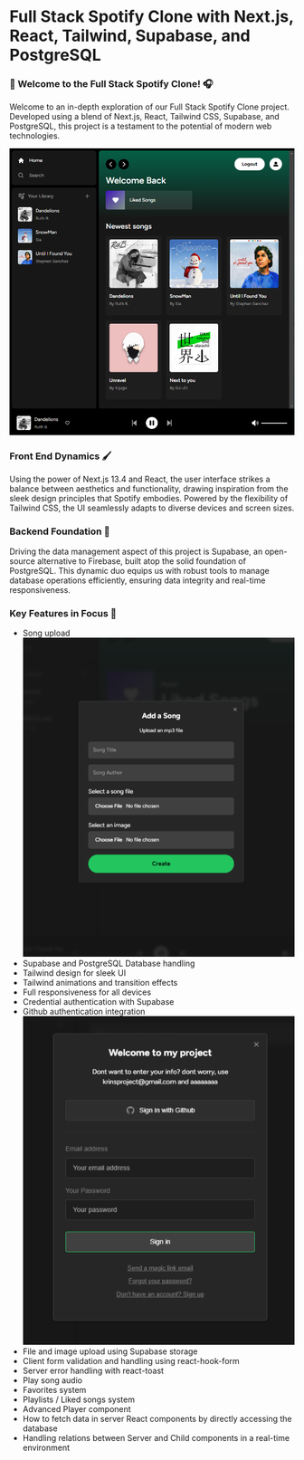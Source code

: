 # Full Stack Spotify Clone with Next.js, React, Tailwind, Supabase, and PostgreSQL

### 🎵 Welcome to the Full Stack Spotify Clone! 🎧

Welcome to an in-depth exploration of our Full Stack Spotify Clone project. Developed using a blend of Next.js, React, Tailwind CSS, Supabase, and PostgreSQL, this project is a testament to the potential of modern web technologies.

![Home page of the clone](/gh-images/image.png)

### Front End Dynamics 🖌️
Using the power of Next.js 13.4 and React, the user interface strikes a balance between aesthetics and functionality, drawing inspiration from the sleek design principles that Spotify embodies. Powered by the flexibility of Tailwind CSS, the UI seamlessly adapts to diverse devices and screen sizes.

### Backend Foundation 🏢
Driving the data management aspect of this project is Supabase, an open-source alternative to Firebase, built atop the solid foundation of PostgreSQL. This dynamic duo equips us with robust tools to manage database operations efficiently, ensuring data integrity and real-time responsiveness.

### Key Features in Focus 🌟

- Song upload
![Song upload modal](/gh-images/songUpload.png)
- Supabase and PostgreSQL Database handling
- Tailwind design for sleek UI
- Tailwind animations and transition effects
- Full responsiveness for all devices
- Credential authentication with Supabase
- Github authentication integration
![Alt text](/gh-images/auth.png)
- File and image upload using Supabase storage
- Client form validation and handling using react-hook-form
- Server error handling with react-toast
- Play song audio
- Favorites system
- Playlists / Liked songs system
- Advanced Player component
- How to fetch data in server React components by directly accessing the database 
- Handling relations between Server and Child components in a real-time environment